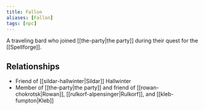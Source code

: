 ```yaml
---
title: Fallon
aliases: [Fallon]
tags: [npc]
---
```

A traveling bard who joined [[the-party|the party]] during their quest for the [[Spellforge]]. 

## Relationships
- Friend of [[sildar-hallwinter|Sildar]] Hallwinter
- Member of [[the-party|the party]] and friend of [[rowan-chokrotsk|Rowan]], [[rulkorf-alpensinger|Rulkorf]], and [[kleb-fumpton|Kleb]]